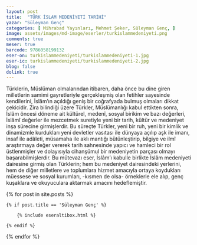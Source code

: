 ```yaml
---
layout: post
title:  "TÜRK İSLAM MEDENİYETİ TARİHİ"
yazar: "Süleyman Genç"
categories: [ Mihrabad Yayınları, Mehmet Şeker, Süleyman Genç, ]
image: assets/images/md-image/eserler/turkislammedeniyeti.png
comments: true
meser: true
barcode: 9786058199132
eser-on: turkislammedeniyeti/turkislammedeniyeti-1.jpg
eser-ic: turkislammedeniyeti/turkislammedeniyeti-2.jpg
blog: false
dolink: true
---
```


Türklerin, Müslüman olmalarından itibaren, daha önce bu dine giren milletlerin samimi gayretleriyle gerçekleşmiş olan fetihler sayesinde kendilerini, İslâm’ın açıldığı geniş bir coğrafyada bulmuş olmaları dikkat çekicidir.
Zira bilindiği üzere Türkler, Müslümanlığı kabul ettikten sonra, İslâm öncesi döneme ait kültürel, medenî, sosyal birikim ve bazı değerleri, İslâmî değerler ile mezcetmek suretiyle yeni bir tarih, kültür ve medeniyet inşa sürecine girmişlerdir. Bu süreçte Türkler, yeni bir ruh, yeni bir kimlik ve dinamizmle kurdukları yeni devletler vasıtası ile dünyaya açılıp aşk ile imanı, insaf ile adâleti, müsamaha ile aklı mantığı bütünleştirip, bilgiye ve ilmî araştırmaya değer vererek tarih sahnesinde yapıcı ve hamleci bir rol üstlenmişler ve dolayısıyla cihanşümul bir medeniyetin parçası olmayı başarabilmişlerdir.
Bu mütevazı eser, İslâm’ı kabulle birlikte İslâm medeniyeti dairesine girmiş olan Türklerin; hem bu medeniyet dairesindeki yerlerini, hem de diğer milletlere ve toplumlara hizmet amacıyla ortaya koydukları müessese ve sosyal kurumları, -kısmen de olsa- örneklerle ele alıp, genç kuşaklara ve okuyuculara aktarmak amacını hedeflemiştir.



{% for post in site.posts %}

    {% if post.title == 'Süleyman Genç' %}

        {% include eseraltibox.html %}

    {% endif %}

{% endfor %}
